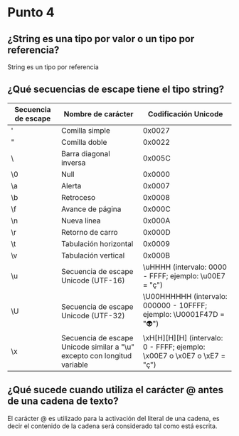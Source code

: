 # Punto 4
## ¿String es una tipo por valor o un tipo por referencia?

  String es un tipo por referencia
  
## ¿Qué secuencias de escape tiene el tipo string?


| Secuencia de escape| Nombre de carácter| Codificación Unicode|
| ----- | ---- | ---- |
|        \'	     |        Comilla simple	                   |         0x0027   |
|        \"      |        Comilla doble	                     |         0x0022   |
|        \\	     |       Barra diagonal inversa	             |         0x005C   |
|        \0	     |       Null	                               |         0x0000   |
|        \a	     |       Alerta	                             |         0x0007   |
|        \b	     |       Retroceso	                         |         0x0008   |
|        \f	     |       Avance de página	                   |         0x000C   |
|        \n	     |       Nueva línea	                       |         0x000A   |
|        \r	     |       Retorno de carro	                   |         0x000D   |  
|        \t	     |       Tabulación horizontal	             |         0x0009   |
|        \v	     |       Tabulación vertical	               |         0x000B   |
|        \u	     |       Secuencia de escape Unicode (UTF-16)	|        \uHHHH (intervalo: 0000 - FFFF; ejemplo: \u00E7 = "ç")   |
|        \U	     |       Secuencia de escape Unicode (UTF-32)	|        \U00HHHHHH (intervalo: 000000 - 10FFFF; ejemplo: \U0001F47D = "👽") |
|       \x	     |       Secuencia de escape Unicode similar a "\u" excepto con longitud variable	  |   \xH[H][H][H] (intervalo: 0 - FFFF;  ejemplo: \x00E7 o \x0E7 o \xE7 = "ç") |

## ¿Qué sucede cuando utiliza el carácter @ antes de una cadena de texto?

  El carácter @ es utilizado para la activación del literal de una cadena, es decir el contenido de la cadena será considerado tal como está escrita.
